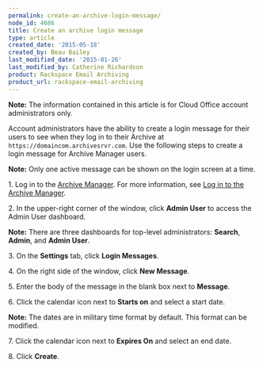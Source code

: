 ```yaml
---
permalink: create-an-archive-login-message/
node_id: 4686
title: Create an archive login message
type: article
created_date: '2015-05-18'
created_by: Beau Bailey
last_modified_date: '2015-01-26'
last_modified_by: Catherine Richardson
product: Rackspace Email Archiving
product_url: rackspace-email-archiving
---
```


**Note:** The information contained in this article is for Cloud Office
account administrators only.

Account administrators have the ability to create a login message for
their users to see when they log in to their Archive
at `https://domaincom.archivesrvr.com`. Use the following steps to
create a login message for Archive Manager users.

**Note:** Only one active message can be shown on the login screen at a
time.

1\. Log in to the [Archive
    Manager](https://cp.rackspace.com/Login.aspx?ReturnUrl=%2f).
    For more information, see [Log in to the Archive
    Manager](/how-to/log-in-to-the-archive-manager).

2\. In the upper-right corner of the window, click **Admin User** to
    access the Admin User dashboard.

**Note:** There are three dashboards for top-level administrators:
    **Search**, **Admin**, and **Admin User**.

3\. On the **Settings** tab, click **Login Messages**.

4\. On the right side of the window, click **New Message**.

5\. Enter the body of the message in the blank box next
    to **Message**.

6\. Click the calendar icon next to **Starts on** and select a start
    date.

**Note:** The dates are in military time format by default. This
    format can be modified.

7\. Click the calendar icon next to **Expires On** and select an end
    date.

8\. Click **Create**.
